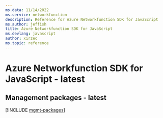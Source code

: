 ```yaml
---
ms.data: 11/14/2022
ms.service: networkfunction
description: Reference for Azure Networkfunction SDK for JavaScript
ms.author: jeffish
title: Azure Networkfunction SDK for JavaScript
ms.devlang: javascript
author: xirzec
ms.topic: reference
---
```

# Azure Networkfunction SDK for JavaScript - latest

## Management packages - latest
[!INCLUDE [mgmt-packages](networkfunction-mgmt-index.md)]